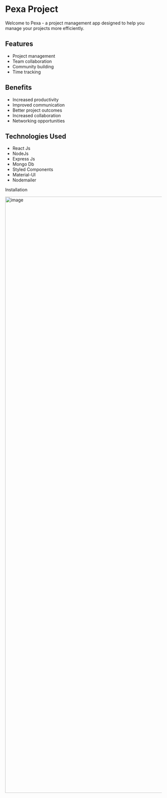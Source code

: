 # Pexa Project
Welcome to Pexa - a project management app designed to help you manage your projects more efficiently.

## Features
- Project management
- Team collaboration
- Community building
- Time tracking

## Benefits
- Increased productivity
- Improved communication
- Better project outcomes
- Increased collaboration
- Networking opportunities


## Technologies Used
- React Js
- NodeJs
- Express Js
- Mongo Db
- Styled Components
- Material-UI
- Nodemailer

Installation

<img width="1914" alt="image" src="https://github.com/ashanperera201/Project-Management/assets/20725200/9101b174-7d55-446e-9db3-b420e68181c4">

